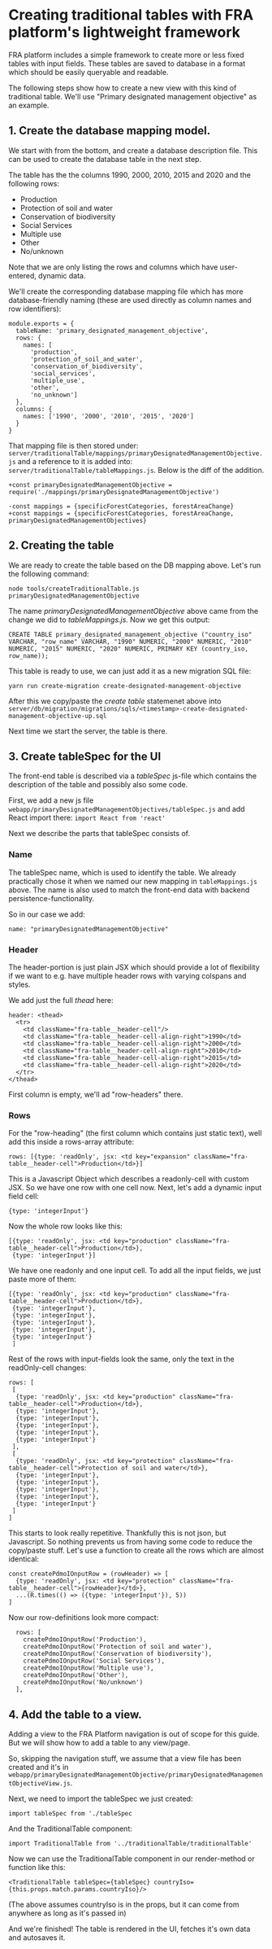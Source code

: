 # Creating traditional tables with FRA platform's lightweight framework

FRA platform includes a simple framework to create more or less fixed
tables with input fields. These tables are saved to database in a
format which should be easily queryable and readable.

The following steps show how to create a new view with this kind of
traditional table. We'll use "Primary designated management objective"
as an example.

## 1. Create the database mapping model.

We start with from the bottom, and create a database description
file. This can be used to create the database table in the next
step.

The table has the the columns 1990, 2000, 2010, 2015 and 2020 and the
following rows:

* Production
* Protection of soil and water
* Conservation of biodiversity
* Social Services
* Multiple use
* Other
* No/unknown

Note that we are only listing the rows and columns which have
user-entered, dynamic data.

We'll create the corresponding database mapping file which has more
database-friendly naming (these are used directly as column names and
row identifiers):

```
module.exports = {
  tableName: 'primary_designated_management_objective',
  rows: {
    names: [
      'production',
      'protection_of_soil_and_water',
      'conservation_of_biodiversity',
      'social_services',
      'multiple_use',
      'other',
      'no_unknown']
  },
  columns: {
    names: ['1990', '2000', '2010', '2015', '2020']
  }
}

```

That mapping file is then stored under:
`server/traditionalTable/mappings/primaryDesignatedManagementObjective.js`
and a reference to it is added into:
`server/traditionalTable/tableMappings.js`. Below is the diff of the addition.

```
+const primaryDesignatedManagementObjective = require('./mappings/primaryDesignatedManagementObjective')

-const mappings = {specificForestCategories, forestAreaChange}
+const mappings = {specificForestCategories, forestAreaChange, primaryDesignatedManagementObjectives}

```

## 2. Creating the table

We are ready to create the table based on the DB mapping above. Let's
run the following command:

```
node tools/createTraditionalTable.js primaryDesignatedManagementObjective
```

The name *primaryDesignatedManagementObjective* above came from the
change we did to *tableMappings.js*. Now we get this output:

```
CREATE TABLE primary_designated_management_objective ("country_iso" VARCHAR, "row_name" VARCHAR, "1990" NUMERIC, "2000" NUMERIC, "2010" NUMERIC, "2015" NUMERIC, "2020" NUMERIC, PRIMARY KEY (country_iso, row_name));

```

This table is ready to use, we can just add it as a new migration SQL
file:

```
yarn run create-migration create-designated-management-objective
```

After this we copy/paste the _create table_ statemenet above into
`server/db/migration/migrations/sqls/<timestamp>-create-designated-management-objective-up.sql`

Next time we start the server, the table is there.

## 3. Create tableSpec for the UI

The front-end table is described via a *tableSpec* js-file which
contains the description of the table and possibly also some code. 

First, we add a new js file
`webapp/primaryDesignatedManagementObjectives/tableSpec.js` and add
React import there: `import React from 'react'`

Next we describe the parts that tableSpec consists of.

### Name

The tableSpec name, which is used to identify the table. We already
practically chose it when we named our new mapping in
`tableMappings.js` above. The name is also used to match the front-end
data with backend persistence-functionality.

So in our case we add:

```name: "primaryDesignatedManagementObjective"```

### Header

The header-portion is just plain JSX which should provide a lot of
flexibility if we want to e.g. have multiple header rows with varying
colspans and styles.

We add just the full *thead* here:

```
header: <thead>
  <tr>
    <td className="fra-table__header-cell"/>
    <td className="fra-table__header-cell-align-right">1990</td>
    <td className="fra-table__header-cell-align-right">2000</td>
    <td className="fra-table__header-cell-align-right">2010</td>
    <td className="fra-table__header-cell-align-right">2015</td>
    <td className="fra-table__header-cell-align-right">2020</td>
  </tr>
</thead>
```

First column is empty, we'll ad "row-headers" there.

### Rows

For the "row-heading" (the first column which contains just static
text), well add this inside a rows-array attribute:

```
rows: [{type: 'readOnly', jsx: <td key="expansion" className="fra-table__header-cell">Production</td>}]

```

This is a Javascript Object which describes a readonly-cell with
custom JSX. So we have one row with one cell now. Next, let's add a
dynamic input field cell:

```
{type: 'integerInput'}
```

Now the whole row looks like this:

```
[{type: 'readOnly', jsx: <td key="production" className="fra-table__header-cell">Production</td>},
 {type: 'integerInput'}]
```

We have one readonly and one input cell. To add all the input fields,
we just paste more of them:

```
[{type: 'readOnly', jsx: <td key="production" className="fra-table__header-cell">Production</td>},
 {type: 'integerInput'},
 {type: 'integerInput'},
 {type: 'integerInput'},
 {type: 'integerInput'},
 {type: 'integerInput'}
 ]
```

Rest of the rows with input-fields look the same, only the text
in the readOnly-cell changes:


```
rows: [
 [
  {type: 'readOnly', jsx: <td key="production" className="fra-table__header-cell">Production</td>},
  {type: 'integerInput'},
  {type: 'integerInput'},
  {type: 'integerInput'},
  {type: 'integerInput'},
  {type: 'integerInput'}
 ],
 [
  {type: 'readOnly', jsx: <td key="protection" className="fra-table__header-cell">Protection of soil and water</td>},
  {type: 'integerInput'},
  {type: 'integerInput'},
  {type: 'integerInput'},
  {type: 'integerInput'},
  {type: 'integerInput'}
 ]
]
```

This starts to look really repetitive. Thankfully this is not json,
but Javascript. So nothing prevents us from having some code to reduce
the copy/paste stuff. Let's use a function to create
all the rows which are almost identical:

```
const createPdmoIOnputRow = (rowHeader) => [
  {type: 'readOnly', jsx: <td key="protection" className="fra-table__header-cell">{rowHeader}</td>},
  ...(R.times(() => ({type: 'integerInput'}), 5))
]
```

Now our row-definitions look more compact:

```
  rows: [
    createPdmoIOnputRow('Production'),
    createPdmoIOnputRow('Protection of soil and water'),
    createPdmoIOnputRow('Conservation of biodiversity'),
    createPdmoIOnputRow('Social Services'),
    createPdmoIOnputRow('Multiple use'),
    createPdmoIOnputRow('Other'),
    createPdmoIOnputRow('No/unknown')
  ],

```

## 4. Add the table to a view.

Adding a view to the FRA Platform navigation is out of scope for this
guide. But we will show how to add a table to any view/page.

So, skipping the navigation stuff, we assume that a view file has been
created and it's in
`webapp/primaryDesignatedManagementObjective/primaryDesignatedManagementObjectiveView.js`.

Next, we need to import the tableSpec we just created:

```import tableSpec from './tableSpec```

And the TraditionalTable component:

```
import TraditionalTable from '../traditionalTable/traditionalTable'
```

Now we can use the TraditionalTable component in our render-method or
function like this:

```
<TraditionalTable tableSpec={tableSpec} countryIso={this.props.match.params.countryIso}/>
```

(The above assumes countryIso is in the props, but it can come from
anywhere as long as it's passed in)

And we're finished! The table is rendered in the UI, fetches it's
own data and autosaves it.

